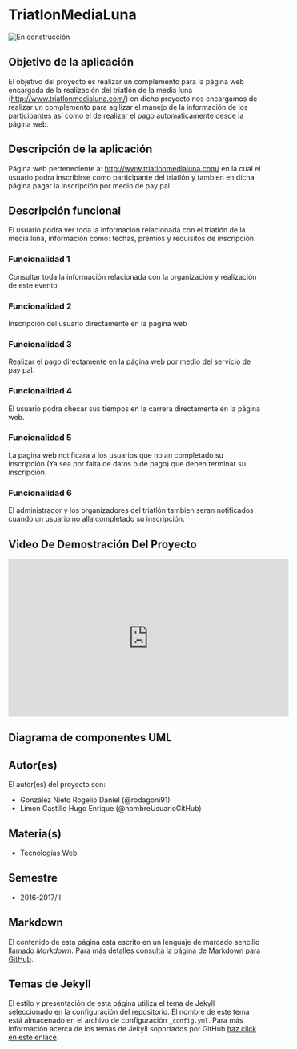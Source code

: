 # TriatlonMediaLuna

![En construcción](https://static.wixstatic.com/media/8bad88_2953fd6e6f01425f8176cd060a213aa7~mv2_d_3040_2022_s_2.jpg/v1/fill/w_1451,h_892,al_c,q_85,usm_0.66_1.00_0.01/8bad88_2953fd6e6f01425f8176cd060a213aa7~mv2_d_3040_2022_s_2.webp)

## Objetivo de la aplicación
El objetivo del proyecto es realizar un complemento para la página web encargada de la realización del triatlón de la media luna (http://www.triatlonmedialuna.com/) en dicho proyecto nos encargamos de realizar un complemento para agilizar el manejo de la información de los participantes así como el de realizar el pago automaticamente desde la página web.

## Descripción de la aplicación
Página web perteneciente a: http://www.triatlonmedialuna.com/ en la cual el usuario podra inscribirse como participante del triatlón y tambien en dicha página pagar la inscripción por medio de pay pal.  

## Descripción funcional
El usuario podra ver toda la información relacionada con el triatlón de la media luna, información como: fechas, premios y requisitos de inscripción. 

### Funcionalidad 1
Consultar toda la información relacionada con la organización y realización de este evento.

### Funcionalidad 2
Inscripción del usuario directamente en la página web

### Funcionalidad 3
Realizar el pago directamente en la página web por medio del servicio de pay pal.

### Funcionalidad 4
El usuario podra checar sus tiempos en la carrera directamente en la página web. 

### Funcionalidad 5
La pagina web notificara a los usuarios que no an completado su inscripción (Ya sea por falta de datos o de pago) que deben terminar su inscripción.

### Funcionalidad 6
El administrador y los organizadores del triatlón tambien seran notificados cuando un usuario no alla completado su inscripción.

## Video De Demostración Del Proyecto
<iframe width="560" height="315" src="https://www.youtube.com/embed/G_Nn4M3B_yw" frameborder="0" allowfullscreen></iframe>

## Diagrama de componentes UML

## Autor(es)
El autor(es) del proyecto son:
- González Nieto Rogelio Daniel (@rodagoni91)
- Limon Castillo Hugo Enrique (@nombreUsuarioGitHub)

## Materia(s)
- Tecnologías Web

## Semestre
- 2016-2017/II

## Markdown
El contenido de esta página está escrito en un lenguaje de marcado sencillo llamado *Markdown*. Para más detalles consulta la página de [Markdown para GitHub](https://guides.github.com/features/mastering-markdown/).

## Temas de Jekyll
El estilo y presentación de esta página utiliza el tema de Jekyll seleccionado en la configuración del repositorio. El nombre de este tema está almacenado en el archivo de configuración `_config.yml`. Para más información acerca de los temas de Jekyll soportados por GitHub [haz click en este enlace](https://pages.github.com/themes/).
